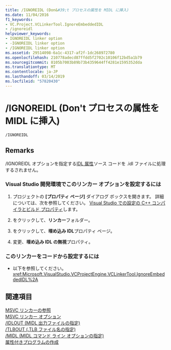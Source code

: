 ```yaml
---
title: /IGNOREIDL (Don&#39;t プロセスの属性を MIDL に挿入)
ms.date: 11/04/2016
f1_keywords:
- VC.Project.VCLinkerTool.IgnoreEmbeddedIDL
- /ignoreidl
helpviewer_keywords:
- IGNOREIDL linker option
- -IGNOREIDL linker option
- /IGNOREIDL linker option
ms.assetid: 29514098-6a1c-4317-af2f-1dc268972780
ms.openlocfilehash: 210778adecd87ffdd5f2702c10106f12bd5a1b79
ms.sourcegitcommit: 8105b7003b89b73b4359644ff4281e1595352dda
ms.translationtype: MT
ms.contentlocale: ja-JP
ms.lasthandoff: 03/14/2019
ms.locfileid: "57820430"
---
```

# <a name="ignoreidl-don39t-process-attributes-into-midl"></a>/IGNOREIDL (Don&#39;t プロセスの属性を MIDL に挿入)

```
/IGNOREIDL
```

## <a name="remarks"></a>Remarks

/IGNOREIDL オプションを指定する[IDL 属性](../../windows/idl-attributes.md)ソース コードを .idl ファイルに処理するされません。

### <a name="to-set-this-linker-option-in-the-visual-studio-development-environment"></a>Visual Studio 開発環境でこのリンカー オプションを設定するには

1. プロジェクトの **[プロパティ ページ]** ダイアログ ボックスを開きます。 詳細については、次を参照してください。 [Visual Studio での設定の C++ コンパイラとビルド プロパティ](../working-with-project-properties.md)します。

1. をクリックして、**リンカー**フォルダー。

1. をクリックして、**埋め込み IDL**プロパティ ページ。

1. 変更、**埋め込み IDL の無視**プロパティ。

### <a name="to-set-this-linker-option-programmatically"></a>このリンカーをコードから設定するには

- 以下を参照してください。<xref:Microsoft.VisualStudio.VCProjectEngine.VCLinkerTool.IgnoreEmbeddedIDL%2A>

## <a name="see-also"></a>関連項目

[MSVC リンカーの参照](linking.md)<br/>
[MSVC リンカー オプション](linker-options.md)<br/>
[/IDLOUT (MIDL 出力ファイルの指定)](idlout-name-midl-output-files.md)<br/>
[/TLBOUT (.TLB ファイル名の指定)](tlbout-name-dot-tlb-file.md)<br/>
[/MIDL (MIDL コマンド ライン オプションの指定)](midl-specify-midl-command-line-options.md)<br/>
[属性付きプログラムの作成](../../windows/building-an-attributed-program.md)

